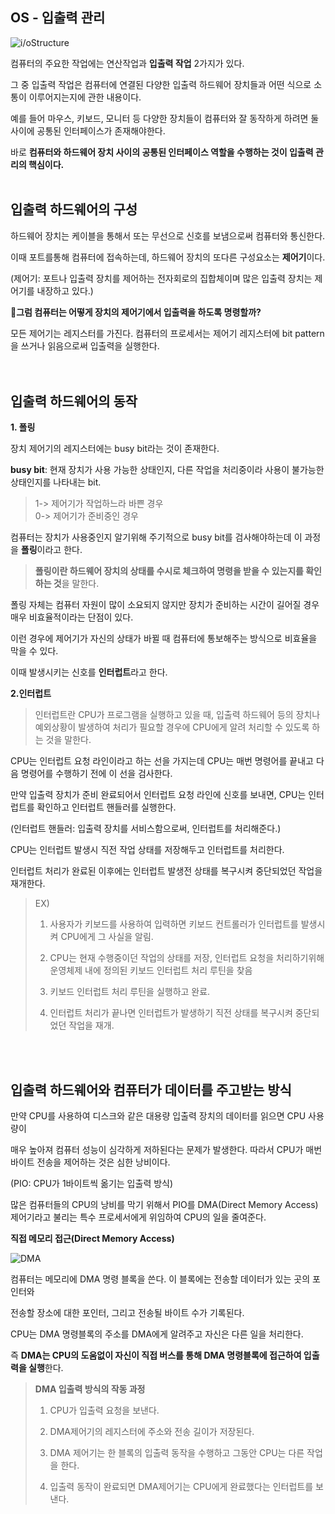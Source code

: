 ## OS - 입출력 관리

![i/oStructure](https://velog.velcdn.com/images/yonii/post/007125a4-383e-4e7c-8b1b-dd53d096a32a/image.png)

컴퓨터의 주요한 작업에는 연산작업과 **입출력 작업** 2가지가 있다.  

그 중 입출력 작업은 컴퓨터에 연결된 다양한 입출력 하드웨어 장치들과 어떤 식으로 소통이 이루어지는지에 관한 내용이다.

예를 들어 마우스, 키보드, 모니터 등 다양한 장치들이 컴퓨터와 잘 동작하게 하려면 둘 사이에 공통된 인터페이스가 존재해야한다.  

바로 **컴퓨터와 하드웨어 장치 사이의 공통된 인터페이스 역할을 수행하는 것이 입출력 관리의 핵심이다.**
<br></br>
## 입출력 하드웨어의 구성

하드웨어 장치는 케이블을 통해서 또는 무선으로 신호를 보냄으로써 컴퓨터와 통신한다.  

이때 포트를통해 컴퓨터에 접속하는데, 하드웨어 장치의 또다른 구성요소는 **제어기**이다.  

(제어기: 포트나 입출력 장치를 제어하는 전자회로의 집합체이며 많은 입출력 장치는 제어기를 내장하고 있다.)

🤔**그럼 컴퓨터는 어떻게 장치의 제어기에서 입출력을 하도록 명령할까?**

모든 제어기는 레지스터를 가진다. 컴퓨터의 프로세서는 제어기 레지스터에 bit pattern을 쓰거나 읽음으로써 입출력을 실행한다.  
<br></br>

## 입출력 하드웨어의 동작

**1. 폴링**

장치 제어기의 레지스터에는 busy bit라는 것이 존재한다.

**busy bit**: 현재 장치가 사용 가능한 상태인지, 다른 작업을 처리중이라 사용이 불가능한 상태인지를 나타내는 bit.

> 1-> 제어기가 작업하느라 바쁜 경우  
> 0-> 제어기가 준비중인 경우

컴퓨터는 장치가 사용중인지 알기위해 주기적으로 busy bit를 검사해야하는데 이 과정을 **폴링**이라고 한다.

> **폴링이란 하드웨어 장치의 상태를 수시로 체크하여 명령을 받을 수 있는지를 확인하는 것**을 말한다.

폴링 자체는 컴퓨터 자원이 많이 소요되지 않지만 장치가 준비하는 시간이 길어질 경우 매우 비효율적이라는 단점이 있다.  

이런 경우에 제어기가 자신의 상태가 바뀔 때 컴퓨터에 통보해주는 방식으로 비효율을 막을 수 있다.  

이때 발생시키는 신호를 **인터럽트**라고 한다.  

**2.인터럽트**

>인터럽트란 CPU가 프로그램을 실행하고 있을 때, 입출력 하드웨어 등의 장치나
>예외상황이 발생하여 처리가 필요할 경우에 CPU에게 알려 처리할 수 있도록 하는 것을 말한다.

CPU는 인터럽트 요청 라인이라고 하는 선을 가지는데 CPU는 매번 명령어를 끝내고 다음 명령어를 수행하기 전에 이 선을 검사한다.  

만약 입출력 장치가 준비 완료되어서 인터럽트 요청 라인에 신호를 보내면, CPU는 인터럽트를 확인하고 인터럽트 핸들러를 실행한다.  

(인터럽트 핸들러: 입출력 장치를 서비스함으로써, 인터럽트를 처리해준다.)  

CPU는 인터럽트 발생시 직전 작업 상태를 저장해두고 인터럽트를 처리한다.  

인터럽트 처리가 완료된 이후에는 인터럽트 발생전 상태를 복구시켜 중단되었던 작업을 재개한다.

>EX)  
>1. 사용자가 키보드를 사용하여 입력하면 키보드 컨트롤러가 인터럽트를 발생시켜 CPU에게 그 사실을 알림.  
>
>2. CPU는 현재 수행중이던 작업의 상태를 저장, 인터럽트 요청을 처리하기위해 운영체제 내에 정의된 키보드 인터럽트 처리 루틴을 찾음  
>
>3. 키보드 인터럽트 처리 루틴을 실행하고 완료.  
>
>4. 인터럽트 처리가 끝나면 인터럽트가 발생하기 직전 상태를 복구시켜 중단되었던 작업을 재개.

<br></br>
## 입출력 하드웨어와 컴퓨터가 데이터를 주고받는 방식  

만약 CPU를 사용하여 디스크와 같은 대용량 입출력 장치의 데이터를 읽으면 CPU 사용량이  

매우 높아져 컴퓨터 성능이 심각하게 저하된다는 문제가 발생한다. 따라서 CPU가 매번 바이트 전송을 제어하는 것은 심한 낭비이다.  

(PIO: CPU가 1바이트씩 옮기는 입출력 방식)  

많은 컴퓨터들의 CPU의 낭비를 막기 위해서 PIO를 DMA(Direct Memory Access)제어기라고 불리는 특수 프로세서에게 위임하여 CPU의 일을 줄여준다.

**직접 메모리 접근(Direct Memory Access)**

![DMA](https://velog.velcdn.com/images%2Fyonii%2Fpost%2F1eae148f-27d5-479e-8b90-532ef28bb68a%2Fimage.png)  

컴퓨터는 메모리에 DMA 명령 블록을 쓴다. 이 블록에는 전송할 데이터가 있는 곳의 포인터와  

전송할 장소에 대한 포인터, 그리고 전송될 바이트 수가 기록된다.  

CPU는 DMA 명령블록의 주소를 DMA에게 알려주고 자신은 다른 일을 처리한다.  

즉 **DMA는 CPU의 도움없이 자신이 직접 버스를 통해 DMA 명령블록에 접근하여 입출력을 실행**한다.

>**DMA 입출력 방식의 작동 과정**
>
>1. CPU가 입출력 요청을 보낸다.
>
>2. DMA제어기의 레지스터에 주소와 전송 길이가 저장된다.
>
>3. DMA 제어기는 한 블록의 입출력 동작을 수행하고 그동안 CPU는 다른 작업을 한다.
>
>4. 입출력 동작이 완료되면 DMA제어기는 CPU에게 완료했다는 인터럽트를 보낸다.
